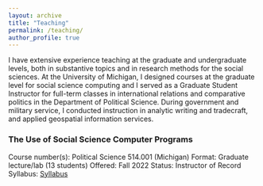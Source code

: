 ```yaml
---
layout: archive
title: "Teaching"
permalink: /teaching/
author_profile: true
---
```


I have extensive experience teaching at the graduate and undergraduate levels, both in substantive topics and in research methods for the social sciences. At the University of Michigan, I designed courses at the graduate level for social science computing and I served as a Graduate Student Instructor for full-term classes in international relations and comparative politics in the Department of Political Science. During government and military service, I conducted instruction in analytic writing and tradecraft, and applied geospatial information services.

### The Use of Social Science Computer Programs
Course number(s): Political Science 514.001 (Michigan)
Format: Graduate lecture/lab (13 students)
Offered: Fall 2022
Status: Instructor of Record
Syllabus: [Syllabus](/files/Curriculum_Vitae_short.pdf)


